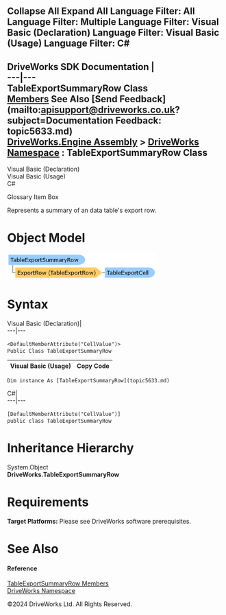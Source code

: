        

 Collapse All Expand All  Language Filter: All  Language Filter: Multiple  Language Filter: Visual Basic (Declaration) Language Filter: Visual Basic (Usage) Language Filter: C#  
---  
DriveWorks SDK Documentation  |   
---|---  
TableExportSummaryRow Class   
[Members](topic5634.md) See Also [Send Feedback](mailto:apisupport@driveworks.co.uk?subject=Documentation Feedback: topic5633.md)  
[DriveWorks.Engine Assembly](topic2156.md) > [DriveWorks Namespace](topic2159.md) : TableExportSummaryRow Class  
---  
  
Visual Basic (Declaration)    
Visual Basic (Usage)    
C# 

Glossary Item Box

Represents a summary of an data table's export row. 

# Object Model

![](dotnetdiagramimages/image285.png)

# Syntax

Visual Basic (Declaration)|   
---|---  
      
    
    <DefaultMemberAttribute("CellValue")>
    Public Class TableExportSummaryRow   
  
Visual Basic (Usage)| Copy Code  
---|---  
      
    
    Dim instance As [TableExportSummaryRow](topic5633.md)  
  
C#|   
---|---  
      
    
    [DefaultMemberAttribute("CellValue")]
    public class TableExportSummaryRow   
  
# Inheritance Hierarchy

System.Object  
**DriveWorks.TableExportSummaryRow**  


# Requirements

**Target Platforms:** Please see DriveWorks software prerequisites.

# See Also

#### Reference

[TableExportSummaryRow Members](topic5634.md)   
[DriveWorks Namespace](topic2159.md)

©2024 DriveWorks Ltd. All Rights Reserved.
